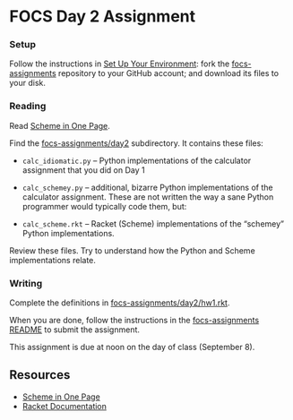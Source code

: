 # FOCS Day 2 Assignment

### Setup

Follow the instructions in [Set Up Your Environment](https://sites.google.com/site/focs16fall/assignments/set-up-your-environment):
fork the [focs-assignments](https://github.com/focs16fall/focs-assignments) repository to your GitHub account; and download its files to your disk.

### Reading

Read [Scheme in One Page](https://docs.google.com/document/d/1Dwpjm6mvxbSf_8WAwhHRqo8ZUWuc9MXBU7cR-hnMZMc/edit?usp=sharing).

Find the [focs-assignments/day2](https://github.com/focs16fall/focs-assignments/tree/master/day2) subdirectory.
It contains these files:

* `calc_idiomatic.py` – Python implementations of the calculator assignment that you did on Day 1

* `calc_schemey.py` – additional, bizarre Python implementations of the calculator assignment. These are not written the way a sane Python programmer would typically code them, but:

* `calc_scheme.rkt` – Racket (Scheme) implementations of the “schemey” Python implementations.

Review these files. Try to understand how the Python and Scheme implementations relate.

### Writing

Complete the definitions in [focs-assignments/day2/hw1.rkt](./hw1.rkt).

When you are done, follow the instructions in the [focs-assignments README](/README.md) to submit the assignment.

This assignment is due at noon on the day of class (September 8).

## Resources

* [Scheme in One Page](https://docs.google.com/document/d/1Dwpjm6mvxbSf_8WAwhHRqo8ZUWuc9MXBU7cR-hnMZMc/edit?usp=sharing)
* [Racket Documentation](https://docs.racket-lang.org)

